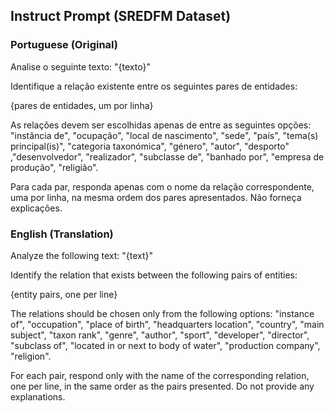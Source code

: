 ## Instruct Prompt (SREDFM Dataset)

### Portuguese (Original)

Analise o seguinte texto:
"{texto}"

Identifique a relação existente entre os seguintes pares de entidades:

{pares de entidades, um por linha}

As relações devem ser escolhidas apenas de entre as seguintes opções: "instância de", "ocupação", "local de nascimento", "sede", "país", "tema(s) principal(is)", "categoria taxonómica", "género", "autor", "desporto" ,"desenvolvedor", "realizador", "subclasse de", "banhado por", "empresa de produção", "religião".

Para cada par, responda apenas com o nome da relação correspondente, uma por linha, na mesma ordem dos pares apresentados. Não forneça explicações.

### English (Translation)

Analyze the following text:
"{text}"

Identify the relation that exists between the following pairs of entities:

{entity pairs, one per line}

The relations should be chosen only from the following options: "instance of", "occupation", "place of birth", "headquarters location", "country", "main subject", "taxon rank", "genre", "author", "sport", "developer", "director", "subclass of", "located in or next to body of water", "production company", "religion".

For each pair, respond only with the name of the corresponding relation, one per line, in the same order as the pairs presented. Do not provide any explanations.
